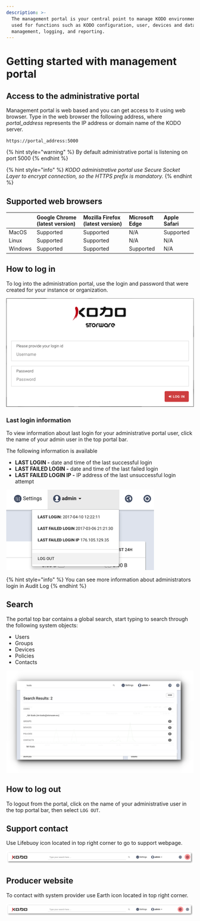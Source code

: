```yaml
---
description: >-
  The management portal is your central point to manage KODO environment. It's
  used for functions such as KODO configuration, user, devices and data
  management, logging, and reporting.
---
```


# Getting started with management portal

## Access to the administrative portal

Management portal is web based and you can get access to it using web browser. Type in the web browser the following address, where _portal\_address_ represents the IP address or domain name of the KODO server.

```text
https://portal_address:5000
```

{% hint style="warning" %}
By default administrative portal is listening on port 5000
{% endhint %}

{% hint style="info" %}
_KODO administrative portal use Secure Socket Layer to encrypt connection, so the HTTPS prefix is mandatory._
{% endhint %}

## Supported web browsers

|  | **Google Chrome \(latest version\)** | **Mozilla Firefox \(latest version\)** | **Microsoft Edge** | **Apple Safari** |
| :--- | :--- | :--- | :--- | :--- |
| MacOS | Supported | Supported | N/A | Supported |
| Linux | Supported | Supported | N/A | N/A  |
| Windows | Supported | Supported | Supported | N/A |

## How to log in

To log into the administration portal, use the login and password that were created for your instance or organization.

![Administrative portal login](../.gitbook/assets/login_new.png)

### Last login information

To view information about last login for your administrative portal user, click the name of your admin user in the top portal bar.

The following information is available

* **LAST LOGIN -** date and time of the last successful login
* **LAST FAILED LOGIN -** date and time of the last failed login 
* **LAST FAILED LOGIN IP -** IP address of the last unsuccessful login attempt 

![Last login information](../.gitbook/assets/logout%20%283%29.png)

{% hint style="info" %}
You can see more information about administrators login in Audit Log
{% endhint %}

## Search

The portal top bar contains a global search, start typing to search through the following system objects:

* Users
* Groups
* Devices
* Policies
* Contacts

![Search for &quot;kodo&quot; string](../.gitbook/assets/search_s%20%281%29.png)

## How to log out

To logout from the portal, click on the name of your administrative user in the top portal bar, then select `LOG OUT`.

## Support contact

Use Lifebuoy icon located in top right corner to go to support webpage. 

![Support icon](../.gitbook/assets/topbar_s.upport.png)

## Producer website

To contact with system provider use Earth icon located in top right corner.

![System provider webpage](../.gitbook/assets/topbar_web.png)

